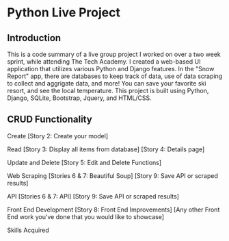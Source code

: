 # Python Live Project

<h2>Introduction</h2>
This is a code summary of a live group project I worked on over a two week sprint, while attending The Tech Academy. I created a web-based UI application that utilizes various Python and Django features. In the "Snow Report" app, there are databases to keep track of data, use of data scraping to collect and aggrigate data, and more! You can save your favorite ski resort, and see the local temperature. This project is built using Python, Django, SQLite, Bootstrap, Jquery, and HTML/CSS.


<h2>CRUD Functionality</h2>



Create
[Story 2: Create your model]

Read
[Story 3: Display all items from database]
[Story 4: Details page]

Update and Delete
[Story 5: Edit and Delete Functions]

Web Scraping
[Stories 6 & 7: Beautiful Soup]
[Story 9: Save API or scraped results]

API
[Stories 6 & 7: API]
[Story 9: Save API or scraped results]

Front End Development
[Story 8: Front End Improvements]
[Any other Front End work you’ve done that you would like to showcase]

Skills Acquired

